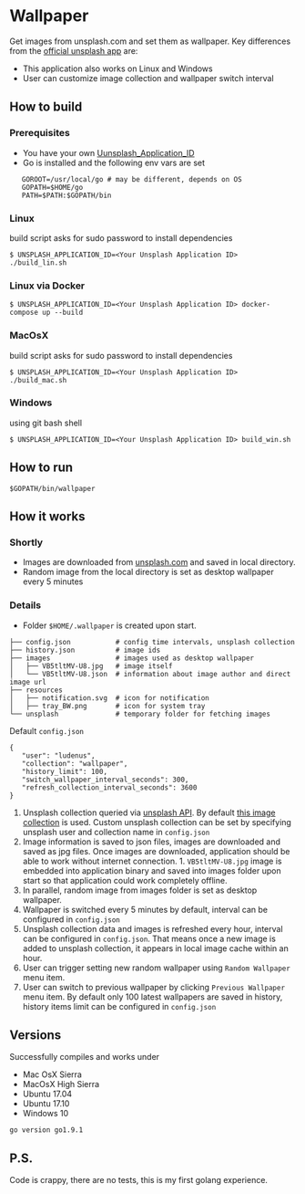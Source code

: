 # Wallpaper
Get images from unsplash.com and set them as wallpaper.
Key differences from the [official unsplash app](https://itunes.apple.com/us/app/unsplash-wallpapers/id1284863847) are:
* This application also works on Linux and Windows
* User can customize image collection and wallpaper switch interval

## How to build
### Prerequisites

* You have your own [Uunsplash_Application_ID](https://unsplash.com/documentation#creating-a-developer-account)
* Go is installed and the following env vars are set
```
   GOROOT=/usr/local/go # may be different, depends on OS
   GOPATH=$HOME/go
   PATH=$PATH:$GOPATH/bin
```
### Linux
build script asks for sudo password to install dependencies
```
$ UNSPLASH_APPLICATION_ID=<Your Unsplash Application ID> ./build_lin.sh
```
### Linux via Docker
```
$ UNSPLASH_APPLICATION_ID=<Your Unsplash Application ID> docker-compose up --build
```

### MacOsX
build script asks for sudo password to install dependencies
``` 
$ UNSPLASH_APPLICATION_ID=<Your Unsplash Application ID> ./build_mac.sh
```

### Windows
using git bash shell
```
$ UNSPLASH_APPLICATION_ID=<Your Unsplash Application ID> build_win.sh
```
## How to run
```
$GOPATH/bin/wallpaper
```
## How it works
### Shortly

* Images are downloaded from [unsplash.com](https://unsplash.com) and saved in local directory.
* Random image from the local directory is set as desktop wallpaper every 5 minutes

### Details

* Folder `$HOME/.wallpaper` is created upon start.
```
├── config.json           # config time intervals, unsplash collection
├── history.json          # image ids  
├── images                # images used as desktop wallpaper
│   ├── VB5tltMV-U8.jpg   # image itself
│   └── VB5tltMV-U8.json  # information about image author and direct image url
├── resources
│   ├── notification.svg  # icon for notification
│   ├── tray_BW.png       # icon for system tray
└── unsplash              # temporary folder for fetching images

```

Default `config.json`
```
{
   "user": "ludenus",
   "collection": "wallpaper",
   "history_limit": 100,
   "switch_wallpaper_interval_seconds": 300,
   "refresh_collection_interval_seconds": 3600
}
```
 
1. Unsplash collection queried via [unsplash API](https://community.unsplash.com/developers). By default [this image collection](https://unsplash.com/collections/1263731/wallpaper) is used. Custom unsplash collection can be set by specifying unsplash user and collection name in `config.json`
1. Image information is saved to json files, images are downloaded and saved as jpg files. Once images are downloaded, application should be able to work without internet connection. 1. `VB5tltMV-U8.jpg` image is embedded into application binary and saved into images folder upon start so that application could work completely offline.
1. In parallel, random image from images folder is set as desktop wallpaper.
1. Wallpaper is switched every 5 minutes by default, interval can be configured in `config.json`
1. Unsplash collection data and images is refreshed every hour, interval can be configured in `config.json`. That means once a new image is added to unsplash collection, it appears in local image cache within an hour.
1. User can trigger setting new random wallpaper using `Random Wallpaper` menu item.
1. User can switch to previous wallpaper by clicking `Previous Wallpaper` menu item. By default only 100 latest wallpapers are saved in history, history items limit can be configured in `config.json`

## Versions
Successfully compiles and works under
* Mac OsX Sierra
* MacOsX High Sierra
* Ubuntu 17.04
* Ubuntu 17.10
* Windows 10

```go version go1.9.1``` 

## P.S.
Code is crappy, there are no tests, this is my first golang experience.
